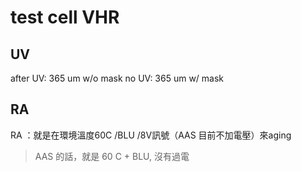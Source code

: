# test cell VHR
## UV
after UV: 365 um w/o mask
no UV: 365 um w/ mask

## RA
RA ：就是在環境溫度60C /BLU /8V訊號（AAS 目前不加電壓）來aging
> AAS 的話，就是 60 C + BLU, 沒有過電